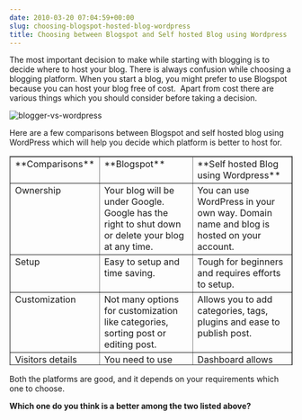 ```yaml
---
date: 2010-03-20 07:04:59+00:00
slug: choosing-blogspot-hosted-blog-wordpress
title: Choosing between Blogspot and Self hosted Blog using Wordpress
---
```


The most important decision to make while starting with blogging is to decide where to host your blog. There is always confusion while choosing a blogging platform. When you start a blog, you might prefer to use Blogspot because you can host your blog free of cost.  Apart from cost there are various things which you should consider before taking a decision.

![blogger-vs-wordpress ](https://rtcamp.com/wp-content/uploads/2010/03/bloggervswordpress.png)

Here are a few comparisons between Blogspot and self hosted blog using WordPress which will help you decide which platform is better to host for.
<table cellpadding="2" width="554" style="height: 372px;" cellspacing="5" border="1" >
<tbody >
<tr >

<td width="133" valign="top" >**Comparisons**
</td>

<td width="193" valign="top" >**Blogspot**
</td>

<td width="220" valign="top" >**Self hosted Blog using Wordpress**
</td>
</tr>
<tr >

<td width="133" valign="top" >Ownership
</td>

<td width="193" valign="top" >Your blog will be under Google. Google has the right to shut down or delete your blog at any time.
</td>

<td width="220" valign="top" >You can use WordPress in your own way. Domain name and blog is hosted on your account.
</td>
</tr>
<tr >

<td width="133" valign="top" >Setup
</td>

<td width="193" valign="top" >Easy to setup and time saving.
</td>

<td width="220" valign="top" >Tough for beginners and requires efforts to setup.
</td>
</tr>
<tr >

<td width="133" valign="top" >Customization
</td>

<td width="193" valign="top" >Not many options for customization like categories, sorting post or editing post.
</td>

<td width="220" valign="top" >Allows you to add categories, tags, plugins and ease to publish post.
</td>
</tr>
<tr >

<td width="133" valign="top" >Visitors details
</td>

<td width="193" valign="top" >You need to use third party script
</td>

<td width="220" valign="top" >Dashboard allows you to track visitor’s details easily.
</td>
</tr>
<tr >

<td width="133" valign="top" >Users
</td>

<td width="193" valign="top" >You can only have administrators or non-administrators to access the blog.
</td>

<td width="220" valign="top" >You can have 4 users with different roles  like administrator, editor, contributor or subscriber.
</td>
</tr>
<tr >

<td width="133" valign="top" >Comments
</td>

<td width="193" valign="top" >Provides confirmation and moderation of comments but you cannot edit.
</td>

<td width="220" valign="top" >Allows you to edit, delete, and spam the comment.
</td>
</tr>
<tr >

<td width="133" valign="top" >SEO
</td>

<td width="193" valign="top" >No plugins for search engine optimization, which is highly required for getting traffic.
</td>

<td width="220" valign="top" >Many plugins are available for Search Engine Optimization which can help you to attract more traffic.
</td>
</tr>
<tr >

<td width="133" valign="top" >Moving from one host to other
</td>

<td width="193" valign="top" >Tough task , it will change all your permalinks.
</td>

<td width="220" valign="top" >Very easy to switch to a different host with same permalinks.
</td>
</tr>
<tr >

<td width="133" valign="top" >Fees
</td>

<td width="193" valign="top" >Free to setup.
</td>

<td width="220" valign="top" >Costs money to get a hosting account.
</td>
</tr>
</tbody>
</table>
Both the platforms are good, and it depends on your requirements which one to choose.

**Which one do you think is a better among the two listed above?**
